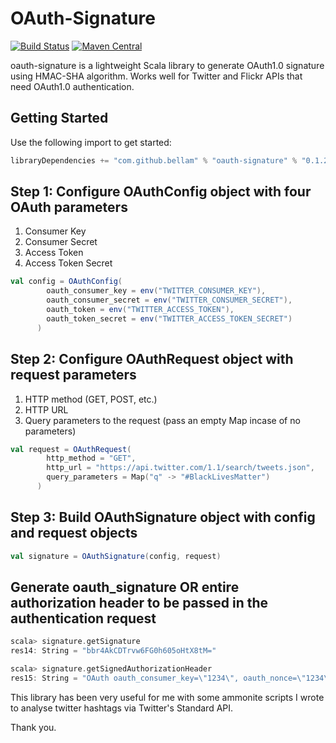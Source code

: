 # OAuth-Signature

[![Build Status](https://travis-ci.org/bellam/oauth-signature.svg?branch=master)](https://travis-ci.org/bellam/oauth-signature)
[![Maven Central](https://img.shields.io/maven-central/v/com.github.bellam/oauth-signature_2.13.svg?label=Maven%20Central)](https://search.maven.org/search?q=g:%22com.github.bellam%22%20AND%20a:%22oauth-signature_2.13%22)

oauth-signature is a lightweight Scala library to generate OAuth1.0 signature using HMAC-SHA algorithm. Works well for Twitter and Flickr APIs that need OAuth1.0 authentication.

## Getting Started

Use the following import to get started:

```scala
libraryDependencies += "com.github.bellam" % "oauth-signature" % "0.1.2"
```

## Step 1: Configure OAuthConfig object with four OAuth parameters

1. Consumer Key
2. Consumer Secret
3. Access Token
4. Access Token Secret

```scala
val config = OAuthConfig(
        oauth_consumer_key = env("TWITTER_CONSUMER_KEY"),
        oauth_consumer_secret = env("TWITTER_CONSUMER_SECRET"),
        oauth_token = env("TWITTER_ACCESS_TOKEN"),
        oauth_token_secret = env("TWITTER_ACCESS_TOKEN_SECRET")
      )
```

## Step 2: Configure OAuthRequest object with request parameters

1. HTTP method (GET, POST, etc.)
2. HTTP URL
3. Query parameters to the request (pass an empty Map incase of no parameters)

```scala
val request = OAuthRequest(
        http_method = "GET",
        http_url = "https://api.twitter.com/1.1/search/tweets.json",
        query_parameters = Map("q" -> "#BlackLivesMatter")
      )
```

## Step 3: Build OAuthSignature object with config and request objects

```scala
val signature = OAuthSignature(config, request)
```

## Generate oauth_signature OR entire authorization header to be passed in the authentication request

```scala
scala> signature.getSignature
res14: String = "bbr4AkCDTrvw6FG0h605oHtX8tM="

scala> signature.getSignedAuthorizationHeader
res15: String = "OAuth oauth_consumer_key=\"1234\", oauth_nonce=\"1234\", oauth_signature=\"bbr4AkCDTrvw6FG0h605oHtX8tM%3D\", oauth_signature_method=\"HMAC-SHA1\", oauth_timestamp=\"1234\", oauth_token=\"1234\", oauth_version=\"1.0\""
```

This library has been very useful for me with some ammonite scripts I wrote to analyse twitter hashtags via Twitter's Standard API.

Thank you.
